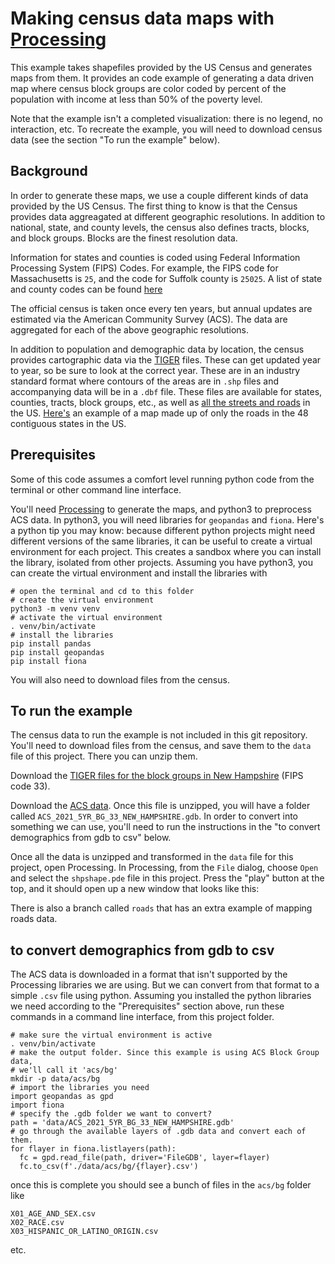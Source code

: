 # Making census data maps with [Processing](https://processing.org/)

This example takes shapefiles provided by the US Census and generates maps from them. It provides an code example of generating a data driven map where census block groups are color coded by percent of the population with income at less than 50% of the poverty level. 

Note that the example isn't a completed visualization: there is no legend, no interaction, etc. To recreate the example, you will need to download census data (see the section "To run the example" below). 

## Background
In order to generate these maps, we use a couple different kinds of data provided by the US Census. The first thing to know is that the Census provides data aggreagated at different geographic resolutions. In addition to national, state, and county levels, the census also defines tracts, blocks, and block groups. Blocks are the finest resolution data. 

Information for states and counties is coded using Federal Information Processing System (FIPS) Codes. For example, the FIPS code for Massachusetts is `25`, and the code for Suffolk county is `25025`. A list of state and county codes can be found [here](https://transition.fcc.gov/oet/info/maps/census/fips/fips.txt)

The official census is taken once every ten years, but annual updates are estimated via the American Community Survey (ACS). The data are aggregated for each of the above geographic resolutions. 

In addition to population and demographic data by location, the census provides cartographic data via the [TIGER](https://www2.census.gov/geo/tiger/TIGER2023/) files. These can get updated year to year, so be sure to look at the correct year. These are in an industry standard format where contours of the areas are in `.shp` files and accompanying data will be in a `.dbf` file. These files are available for states, counties, tracts, block groups, etc., as well as [all the streets and roads](https://www2.census.gov/geo/tiger/TIGER2023/ROADS/) in the US. [Here's](https://benfry.com/allstreets/) an example of a map made up of only the roads in the 48 contiguous states in the US. 


## Prerequisites
Some of this code assumes a comfort level running python code from the terminal or other command line interface. 

You'll need [Processing](https://processing.org/download/) to generate the maps, and python3 to preprocess ACS data. In python3, you will need libraries for `geopandas`
and `fiona`. Here's a python tip you may know: because different python projects might need different versions of the same libraries, it can be useful to create a virtual environment for each project. This creates a sandbox where you can install the library, isolated from other projects. Assuming you have python3, you can create the virtual environment and install the libraries with 
```
# open the terminal and cd to this folder
# create the virtual environment
python3 -m venv venv
# activate the virtual environment
. venv/bin/activate
# install the libraries
pip install pandas
pip install geopandas
pip install fiona
```

You will also need to download files from the census. 

## To run the example

The census data to run the example is not included in this git repository. You'll need to download files from the census, and save them to the `data` file of this project. There you can unzip them. 

Download the [TIGER files for the block groups in New Hampshire](https://www2.census.gov/geo/tiger/TIGER2021/BG/tl_2021_33_bg.zip) (FIPS code 33). 

Download the [ACS data](https://www2.census.gov/geo/tiger/TIGER_DP/2021ACS/ACS_2021_5YR_BG_33.gdb.zip). Once this file is unzipped, you will have a folder called `ACS_2021_5YR_BG_33_NEW_HAMPSHIRE.gdb`. In order to convert into something we can use, you'll need to run the  instructions in the "to convert demographics from gdb to csv" below. 


Once all the data is unzipped and transformed in the `data` file for this project, open Processing. In Processing, from the `File` dialog, choose `Open` and select the `shpshape.pde` file in this project. Press the "play" button at the top, and it should open up a new window that looks like this: 


There is also a branch called `roads` that has an extra example of mapping roads data. 


##  to convert demographics from gdb to csv
The ACS data is downloaded in a format that isn't supported by the Processing libraries we are using. But we can convert from that format to a simple `.csv` file using python. Assuming you installed the python libraries we need according to the "Prerequisites" section above, run these commands in a command line interface, from this project folder.

```
# make sure the virtual environment is active
. venv/bin/activate
# make the output folder. Since this example is using ACS Block Group data, 
# we'll call it 'acs/bg'
mkdir -p data/acs/bg
# import the libraries you need
import geopandas as gpd
import fiona
# specify the .gdb folder we want to convert? 
path = 'data/ACS_2021_5YR_BG_33_NEW_HAMPSHIRE.gdb'
# go through the available layers of .gdb data and convert each of them. 
for flayer in fiona.listlayers(path):
  fc = gpd.read_file(path, driver='FileGDB', layer=flayer)
  fc.to_csv(f'./data/acs/bg/{flayer}.csv')
```

once this is complete you should see a bunch of files in the `acs/bg` folder like 
```
X01_AGE_AND_SEX.csv
X02_RACE.csv
X03_HISPANIC_OR_LATINO_ORIGIN.csv
```
etc.